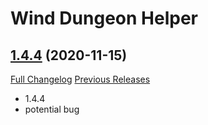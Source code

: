 # Wind Dungeon Helper

## [1.4.4](https://github.com/fang2hou/WindDungeonHelper/tree/1.4.4) (2020-11-15)
[Full Changelog](https://github.com/fang2hou/WindDungeonHelper/compare/1.4.3...1.4.4) [Previous Releases](https://github.com/fang2hou/WindDungeonHelper/releases)

- 1.4.4  
- potential bug  
